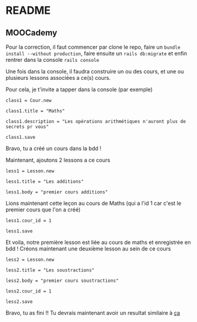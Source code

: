 # README

## MOOCademy

Pour la correction, il faut commencer par clone le repo, faire un ```bundle install --without production```, faire ensuite un ```rails db:migrate``` et enfin rentrer dans la console ```rails console```

Une fois dans la console, il faudra construire un ou des cours, et une ou plusieurs lessons associées a ce(s) cours.

Pour cela, je t'invite a tapper dans la console (par exemple) 

```class1 = Cour.new```

```class1.title = "Maths"```

```class1.description = "Les opérations arithmétiques n'auront plus de secrets pr vous"```

```class1.save```

Bravo, tu a créé un cours dans la bdd !

Maintenant, ajoutons 2 lessons a ce cours

```less1 = Lesson.new```

```less1.title = "Les additions"```

```less1.body = "premier cours additions"```


Lions maintenant cette leçon au cours de Maths (qui a l'id 1 car c'est le premier cours que l'on a créé)

```less1.cour_id = 1```

```less1.save```

Et voila, notre première lesson est liée au cours de maths et enregistrée en bdd ! Créons maintenant une deuxième lesson au sein de ce cours

```less2 = Lesson.new```

```less2.title = "Les soustractions"```

```less2.body = "premier cours soustractions"```

```less2.cour_id = 1```

```less2.save```

Bravo, tu as fini !! Tu devrais maintenant avoir un resultat similaire à [ça](https://ibb.co/m5PSw6)